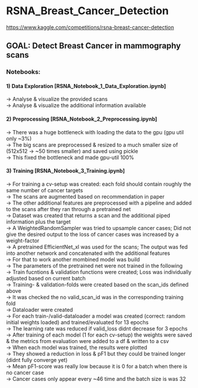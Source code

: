 # RSNA_Breast_Cancer_Detection

https://www.kaggle.com/competitions/rsna-breast-cancer-detection

## GOAL: Detect Breast Cancer in mammography scans

### Notebooks:

#### 1) Data Exploration [RSNA_Notebook_1_Data_Exploration.ipynb]
  -> Analyse & visualize the provided scans<br>
  -> Analyse & visualize the additional information available<br>
#### 2) Preprocessing [RSNA_Notebook_2_Preprocessing.ipynb]
  -> There was a huge bottleneck with loading the data to the gpu (gpu util only ~3%)<br>
  -> The big scans are preprocessed & resized to a much smaller size of (512x512 -> ~50 times smaller) and saved using pickle<br>
  -> This fixed the bottleneck and made gpu-util 100%<br>
#### 3) Training [RSNA_Notebook_3_Training.ipynb]
  -> For training a cv-setup was created: each fold should contain roughly the same number of cancer targets<br>
  -> The scans are augmented based on recommendation in paper<br>
  -> The other additional features are preprocessed with a pipeline and added to the scans after they ran through a pretrained net<br>
  -> Dataset was created that returns a scan and the additional piped information plus the target<br>
  -> A WeightedRandomSampler was tried to upsample cancer cases; Did not give the desired output to the loss of cancer cases was increased by a weight-factor<br>
  -> A pretrained EfficientNet_xl was used for the scans; The output was fed into another network and concatenated with the additional features<br>
  -> For that to work another mombined model was build<br>
  -> The parameters of the pretrained net were not trained in the following<br>
  -> Train fucntions & validation functions were created; Loss was individually adjusted based on current batch<br>
  -> Training- & validation-folds were created based on the scan_ids defined above<br>
  -> It was checked the no valid_scan_id was in the corresponding training fold<br>
  -> Dataloader were created<br>
  -> For each train-/valid-dataloader a model was created (correct: random initial weights loaded) and trained/evaluated for 13 epochs<br>
  -> The learning rate was reduced if valid_loss didnt decrease for 3 epochs<br>
  -> After training of each model (1 for each cv-setup) the weights were saved & the metrics from evaluation were added to a df & written to a csv<br>
  -> When each model was trained, the results were plotted<br>
  -> They showed a reduction in loss & pF1 but they could be trained longer (didnt fully converge yet)<br>
  -> Mean pF1-score was really low because it is 0 for a batch when there is no cancer case<br>
  -> Cancer cases only appear every ~46 time and the batch size is was 32<br>

